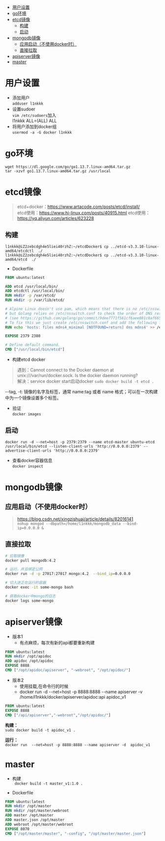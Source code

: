 - [用户设置](#%E7%94%A8%E6%88%B7%E8%AE%BE%E7%BD%AE)
- [go环境](#go%E7%8E%AF%E5%A2%83)
- [etcd镜像](#etcd%E9%95%9C%E5%83%8F)
  - [构建](#%E6%9E%84%E5%BB%BA)
  - [启动](#%E5%90%AF%E5%8A%A8)
- [mongodb镜像](#mongodb%E9%95%9C%E5%83%8F)
  - [应用启动（不使用docker时）](#%E5%BA%94%E7%94%A8%E5%90%AF%E5%8A%A8%E4%B8%8D%E4%BD%BF%E7%94%A8docker%E6%97%B6)
  - [直接拉取](#%E7%9B%B4%E6%8E%A5%E6%8B%89%E5%8F%96)
- [apiserver镜像](#apiserver%E9%95%9C%E5%83%8F)
- [master](#master)
# 用户设置
- 添加用户  
`adduser l1nkkk`
- 设置sudoer  
`vim /etc/sudoers`加入  
l1nkkk  ALL=(ALL)       ALL
- 将用户添加到docker组  
`usermod -a -G docker l1nkkk`
# go环境
`wget https://dl.google.com/go/go1.13.7.linux-amd64.tar.gz`  
`tar -xzvf go1.13.7.linux-amd64.tar.gz /usr/local`  

# etcd镜像
> etcd+docker：https://www.artacode.com/posts/etcd/install/  
> etcd使用：https://www.hi-linux.com/posts/40915.html
> etcd使用：https://yq.aliyun.com/articles/623228

## 构建
`l1nkkk@iZ2zebcdgh4e5liei40rzhZ:~/etcdDocker$ cp ../etcd-v3.3.10-linux-amd64/etcdctl  ./`    
`l1nkkk@iZ2zebcdgh4e5liei40rzhZ:~/etcdDocker$ cp ../etcd-v3.3.10-linux-amd64/etcd  ./`

- Dockerfile
```Dockerfile
FROM ubuntu:latest

ADD etcd /usr/local/bin/
ADD etcdctl /usr/local/bin/
RUN mkdir -p /var/etcd/
RUN mkdir -p /var/lib/etcd/

# Alpine Linux doesn't use pam, which means that there is no /etc/nsswitch.conf,
# but Golang relies on /etc/nsswitch.conf to check the order of DNS resolving
# (see https://github.com/golang/go/commit/9dee7771f561cf6aee081c0af6658cc81fac3918)
# To fix this we just create /etc/nsswitch.conf and add the following line:
RUN echo 'hosts: files mdns4_minimal [NOTFOUND=return] dns mdns4' >> /etc/nsswitch.conf

EXPOSE 2379 2380

# Define default command.
CMD ["/usr/local/bin/etcd"]
```

- 构建etcd docker  
> 遇到：Cannot connect to the Docker daemon at unix:///var/run/docker.sock. Is the docker daemon running?  
> 解决：service docker start启动docker
`sudo docker build -t etcd .`  


--tag, -t: 镜像的名字及标签，通常 name:tag 或者 name 格式；可以在一次构建中为一个镜像设置多个标签。
- 验证  
`docker images`

## 启动
`docker run -d --net=host -p 2379:2379 --name etcd-master ubuntu-etcd   /usr/local/bin/etcd --listen-client-urls 'http://0.0.0.0:2379' --advertise-client-urls 'http://0.0.0.0:2379'`


- 查看docker容器信息  
  `docker inspect `

# mongodb镜像
## 应用启动（不使用docker时）
> https://blog.csdn.net/xingzishuai/article/details/82016141  
`nohup mongod --dbpath=/home/l1nkkk/mongodb_data --bind-ip=0.0.0.0 &`
## 直接拉取

```sh
# 拉取镜像
docker pull mongodb:4.2

# 运行，并且绑定公网
docker run -d -p 27017:27017 mongo:4.2  --bind_ip=0.0.0.0

# 切入进正在运行的容器
docker exec -it some-mongo bash

# 获取docker中mongo的日志
docker logs some-mongo


```

# apiserver镜像
- 版本1
  - 有点麻烦，每次有新的api都要重新构建
```Dockerfile
FROM ubuntu:latest
RUN mkdir /opt/apidoc
ADD apidoc /opt/apidoc
EXPOSE 8888
CMD ["/opt/apidoc/apiserver", "-webroot", "/opt/apidoc/"]
```
- 版本2
  - 使用挂载,在命令行的时候
  - docker run -d --net=host -p 8888:8888 --name apiserver -v /home/l1nkkk/docker/apiserver/apidoc:api apidoc_v1
```dockerfile
FROM ubuntu:latest
EXPOSE 8888
CMD ["/api/apiserver","-webroot","/opt/apidoc/"]
```
**构建：**  
`sudo docker build -t apidoc_v1 .`

**运行：**  
`docker run  --net=host -p 8888:8888 --name apiserver -d  apidoc_v1 `

# master 

- 构建  
  ` docker build -t master_v1:1.0 .`

- Dockerfile
```dockerfile
FROM ubuntu:latest
RUN mkdir /opt/master
RUN mkdir /opt/master/webroot
ADD master /opt/master
ADD master.json /opt/master
ADD webroot /opt/master/webroot
EXPOSE 8070
CMD ["/opt/master/master", "-config", "/opt/master/master.json"]

```

